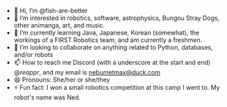- 👋 Hi, I’m @fish-are-better
- 👀 I’m interested in robotics, software, astrophysics, Bungou Stray Dogs, other animanga, art, and music.
- 🌱 I’m currently learning Java, Japanese, Korean (somewhat), the workings of a FIRST Robotics team, and am currently a freshmen.
- 💞️ I’m looking to collaborate on anything related to Python, databases, and/or robots
- 📫 How to reach me Discord (with a underscore at the start and end) @_reappr_, and my email is nebumetmax@duck.com
- 😄 Pronouns: She/her or she/they
- ⚡ Fun fact: I won a small robotics competition at this camp I went to. My robot's name was Ned.

<!---
fish-are-better/fish-are-better is a ✨ special ✨ repository because its `README.md` (this file) appears on your GitHub profile.
You can click the Preview link to take a look at your changes.
--->
